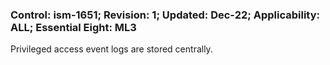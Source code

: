 ### Control: ism-1651; Revision: 1; Updated: Dec-22; Applicability: ALL; Essential Eight: ML3
<p>Privileged access event logs are stored centrally.</p>